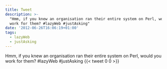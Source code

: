 ```yaml
---
title: Tweet
description: >-
  "Hmm, if you knew an organisation ran their entire system on Perl, would you
  work for them? #lazyWeb #justAsking"
date: '2012-06-26T16:06:19+01:00'
tags:
  - lazyWeb
  - justAsking
---
```

Hmm, if you knew an organisation ran their entire system on Perl, would you work for them? #lazyWeb #justAsking
      {{< tweet 0 0 >}}
    
